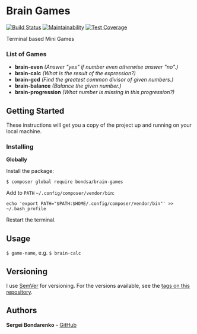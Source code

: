 # Brain Games

[![Build Status](https://travis-ci.org/bondarenkosa/project-lvl1-s276.svg?branch=master)](https://travis-ci.org/bondarenkosa/project-lvl1-s276)
[![Maintainability](https://api.codeclimate.com/v1/badges/af42f9ee5b42ca1b0e90/maintainability)](https://codeclimate.com/github/bondarenkosa/project-lvl1-s276/maintainability)
[![Test Coverage](https://api.codeclimate.com/v1/badges/af42f9ee5b42ca1b0e90/test_coverage)](https://codeclimate.com/github/bondarenkosa/project-lvl1-s276/test_coverage)

Terminal based Mini Games

### List of Games

- **brain-even** _(Answer "yes" if number even otherwise answer "no".)_
- **brain-calc** _(What is the result of the expression?)_
- **brain-gcd** _(Find the greatest common divisor of given numbers.)_
- **brain-balance** _(Balance the given number.)_
- **brain-progression** _(What number is missing in this progression?)_

## Getting Started

These instructions will get you a copy of the project up and running on your local machine.

### Installing

**Globally**

Install the package:

```
$ composer global require bondsa/brain-games
```

Add to ```PATH``` ```~/.config/composer/vendor/bin```:

```
echo 'export PATH="$PATH:$HOME/.config/composer/vendor/bin"' >> ~/.bash_profile
```

Restart the terminal.

## Usage

```$ game-name```, e.g. ```$ brain-calc```

## Versioning

I use [SemVer](http://semver.org/) for versioning. For the versions available, see the [tags on this repository](https://github.com/bondarenkosa/project-lvl1-s276/tags). 

## Authors

**Sergei Bondarenko**  - [GitHub](https://github.com/bondarenkosa/)
